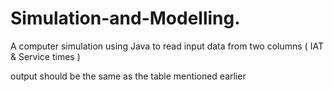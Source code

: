 # Simulation-and-Modelling.
A computer simulation using Java to read input data from two columns ( IAT &amp; Service times )

output should be the same as the table mentioned earlier
